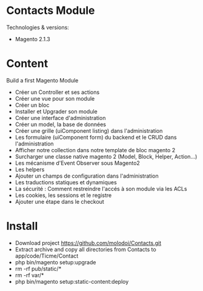 Contacts Module
========================

Technologies & versions:
- Magento 2.1.3
        
Content
========================
Build a first Magento Module

- Créer un Controller et ses actions
- Créer une vue pour son module
- Créer un bloc
- Installer et Upgrader son module
- Créer une interface d'administration
- Créer un model, la base de données
- Créer une grille (uiComponent listing) dans l'administration
- Les formulaire (uiComponent form) du backend et le CRUD dans l'administration
- Afficher notre collection dans notre template de bloc magento 2
- Surcharger une classe native magento 2 (Model, Block, Helper, Action...)
- Les mécanisme d'Event Observer sous Magento2
- Les helpers
- Ajouter un champs de configuration dans l'administration
- Les traductions statiques et dynamiques
- La sécurité : Comment restreindre l'accés à son module via les ACLs
- Les cookies, les sessions et le registre
- Ajouter une étape dans le checkout

Install
========================
- Download project https://github.com/molodoi/Contacts.git
- Extract archive and copy all directories from Contacts to app/code/Ticme/Contact
- php bin/magento setup:upgrade
- rm -rf pub/static/* 
- rm -rf var/*
- php bin/magento setup:static-content:deploy